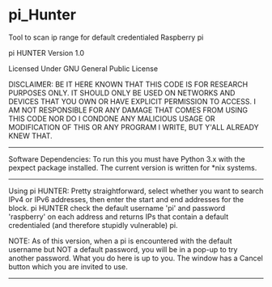 # pi_Hunter
Tool to scan ip range for default credentialed Raspberry pi

pi HUNTER Version 1.0


Licensed Under GNU General Public License


DISCLAIMER:
BE IT HERE KNOWN THAT THIS CODE IS FOR RESEARCH PURPOSES ONLY. IT SHOULD ONLY BE USED ON NETWORKS AND DEVICES THAT YOU OWN OR HAVE EXPLICIT PERMISSION TO ACCESS. I AM NOT RESPONSIBLE FOR ANY DAMAGE THAT COMES FROM USING THIS CODE NOR DO I CONDONE ANY MALICIOUS USAGE OR MODIFICATION OF THIS OR ANY PROGRAM I WRITE, BUT Y'ALL ALREADY KNEW THAT.

---------------------

Software Dependencies:
To run this you must have Python 3.x with the pexpect package installed.
The current version is written for *nix systems.

---------------------

Using pi HUNTER:
Pretty straightforward, select whether you want to search IPv4 or IPv6 addresses, then enter the start and end addresses for the block. pi HUNTER check the default username 'pi' and password 'raspberry' on each address and returns IPs that contain a default credentialed (and therefore stupidly vulnerable) pi. 

NOTE: As of this version, when a pi is encountered with the default username but NOT a default password, you will be in a pop-up to try another password. What you do here is up to you. The window has a Cancel button which you are invited to use.

--------------------
 
